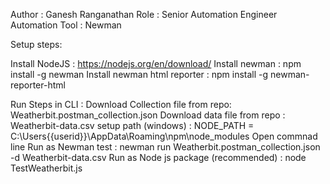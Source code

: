 Author : Ganesh Ranganathan
Role : Senior Automation Engineer 
Automation Tool : Newman 

Setup steps: 

Install NodeJS : https://nodejs.org/en/download/
Install newman   : npm install -g newman
Install newman html reporter : npm install -g newman-reporter-html

Run Steps in CLI :
Download Collection file from repo: Weatherbit.postman_collection.json
Download data file from repo : Weatherbit-data.csv
setup path (windows) : NODE_PATH = C:\Users\{{userid}}\AppData\Roaming\npm\node_modules
Open commnad line 
Run as Newman test : newman run Weatherbit.postman_collection.json -d Weatherbit-data.csv
Run as Node js package (recommended) : node TestWeatherbit.js

